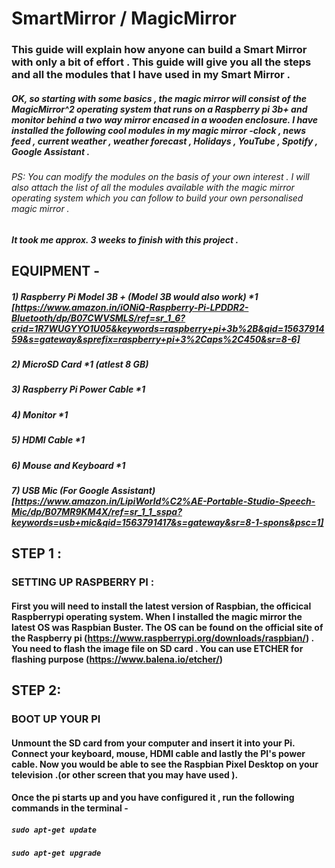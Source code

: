 # SmartMirror / MagicMirror

### This guide will explain how anyone can build a Smart Mirror with only a bit of effort . This guide will give you all the steps and all the modules that I have used in my Smart Mirror . 

##### OK, so starting with some basics , the magic mirror will consist of the MagicMirror^2 operating system that runs on a Raspberry pi 3b+ and monitor behind a two way mirror encased in a wooden enclosure. I have installed the following cool modules in my magic mirror -clock , news feed , current weather , weather forecast , Holidays , YouTube , Spotify , Google Assistant . 

###### PS: You can modify the modules on the basis of your own interest . I will also attach the list of all the modules available with the magic mirror operating system which you can follow to build your own personalised magic mirror . 

##### It took me approx. 3 weeks to finish with this project . 

## EQUIPMENT - 
##### 1) Raspberry Pi Model 3B + (Model 3B would also work) *1 [https://www.amazon.in/iONiQ-Raspberry-Pi-LPDDR2-Bluetooth/dp/B07CWVSMLS/ref=sr_1_6?crid=1R7WUGYYO1U05&keywords=raspberry+pi+3b%2B&qid=1563791459&s=gateway&sprefix=raspberry+pi+3%2Caps%2C450&sr=8-6]
##### 2) MicroSD Card *1 (atlest 8 GB)
##### 3) Raspberry Pi Power Cable *1 
##### 4) Monitor *1
##### 5) HDMI Cable *1
##### 6) Mouse and Keyboard *1
##### 7) USB Mic (For Google Assistant) [https://www.amazon.in/LipiWorld%C2%AE-Portable-Studio-Speech-Mic/dp/B07MR9KM4X/ref=sr_1_1_sspa?keywords=usb+mic&qid=1563791417&s=gateway&sr=8-1-spons&psc=1]

## STEP 1 :
### SETTING UP RASPBERRY PI :
#### First you will need to install the latest version of Raspbian, the officical Raspberrypi operating system. When I installed the magic mirror the latest OS was Raspbian Buster. The OS can be found on the official site of the Raspberry pi (https://www.raspberrypi.org/downloads/raspbian/) . You  need to flash the image file on SD card . You can use ETCHER for flashing purpose (https://www.balena.io/etcher/)

## STEP 2:
### BOOT UP YOUR PI
#### Unmount the SD card from your computer and insert it into your Pi. Connect your keyboard, mouse, HDMI cable and lastly the PI's power cable. Now you would be able to see the Raspbian Pixel Desktop on your television .(or other screen that you may have used ).

#### Once the pi starts up and you have configured it , run the following commands in the terminal - 
##### ```sudo apt-get update ```
##### ```sudo apt-get upgrade ```
